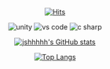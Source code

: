 <div align=center>

[![Hits](https://hits.seeyoufarm.com/api/count/incr/badge.svg?url=https://github.com/jshhhhh%2FEth_Dapp&count_bg=%2379C83D&title_bg=%23555555&icon=&icon_color=%23E7E7E7&title=hits&edge_flat=false)](https://github.com/jshhhhh)

<img alt="unity" src ="https://img.shields.io/bdge/unity-fafafa.svg?&style=for-the-badge&logo=unity&logoColor=black"/> <img alt="vs code" src ="https://img.shields.io/badge/vscode-007ACC.svg?&style=for-the-badge&logo=visualstudiocode&logoColor=white"/> <img alt="c sharp" src ="https://img.shields.io/badge/csharp-239120.svg?&style=for-the-badge&logo=csharp&logoColor=white"/>

[![jshhhhh's GitHub stats](https://github-readme-stats.vercel.app/api?username=jshhhhh)](https://github.com/jshhhhh/github-readme-stats)
  
[![Top Langs](https://github-readme-stats.vercel.app/api/top-langs/?username=jshhhhh&show_icons=true&theme=radical&layout=compact)](https://github.com/anuraghazra/github-readme-stats)
  
</div>


